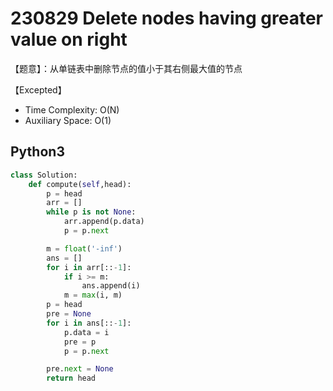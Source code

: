 # 230829 Delete nodes having greater value on right

【题意】：从单链表中删除节点的值小于其右侧最大值的节点

【Excepted】

- Time Complexity: O(N)
- Auxiliary Space: O(1)

## Python3

```py
class Solution:
    def compute(self,head):
        p = head
        arr = []
        while p is not None:
            arr.append(p.data)
            p = p.next

        m = float('-inf')
        ans = []
        for i in arr[::-1]:
            if i >= m:
                ans.append(i)
            m = max(i, m)
        p = head
        pre = None
        for i in ans[::-1]:
            p.data = i
            pre = p
            p = p.next

        pre.next = None
        return head
```
